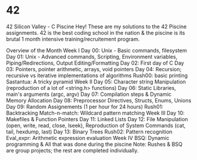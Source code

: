 # 42
42 Silicon Valley - C Piscine
Hey! These are my solutions to the 42 Piscine assignments. 42 is the best coding school in the nation & the piscine is its brutal 1 month intensive training/recruitement program.

Overview of the Month
Week I
Day 00: Unix - Basic commands, filesystem
Day 01: Unix - Advanced commands, Scripting, Environment variables, Piping/Redirections, Output Editing/Formatting
Day 02: First day of C
Day 03: Pointers, pointer arithmetic, arrays, void pointers
Day 04: Recursion; recursive vs iterative implementations of algorithms
Rush00: basic printing
Sastantua: A tricky pyramid
Week II
Day 05: Character string Manipulation (reproduction of a lot of <string.h> functions)
Day 06: Static Libraries, main's arguments (argc, argv)
Day 07: Compilation steps & Dynamic Memory Allocation
Day 08: Preprocessor Directives, Structs, Enums, Unions
Day 09: Random Assignements (1 per hour for 24 hours)
Rush01: Backtracking
Match-n-match: Wildcard pattern matching
Week III
Day 10: Makefiles & Function Pointers
Day 11: Linked Lists
Day 12: File Manipulation (open, write, read, close, lseek), Reproduction of System Commands (cat, tail, hexdump, last)
Day 13: Binary Trees
Rush02: Pattern recognition
Eval_expr: Arithmetic expression evaluation
Week IV
BSQ: Dynamic programming & All that was done during the piscine
Note: Rushes & BSQ are group projects; the rest are completed individually.

